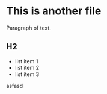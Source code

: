 # This is another file

Paragraph of text.

## H2

- list item 1
- list item 2
- list item 3


asfasd
